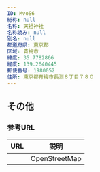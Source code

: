 ```yaml
---
ID: MvoS6
総称: null
名称: 天祖神社
名称読み: null
別名: null
都道府県: 東京都
区域: 青梅市
緯度: 35.7782866
経度: 139.2640445
郵便番号: 1980052
住所: 東京都青梅市長淵８丁目７８０
---
```


## その他

### 参考URL

| URL | 説明          |
| --- | ------------- |
|     | OpenStreetMap |
